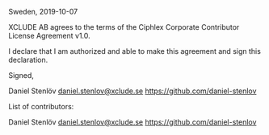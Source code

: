 Sweden, 2019-10-07

XCLUDE AB agrees to the terms of the Ciphlex Corporate Contributor License
Agreement v1.0.

I declare that I am authorized and able to make this agreement and sign this
declaration.

Signed,

Daniel Stenlöv daniel.stenlov@xclude.se https://github.com/daniel-stenlov

List of contributors:

Daniel Stenlöv daniel.stenlov@xclude.se https://github.com/daniel-stenlov

